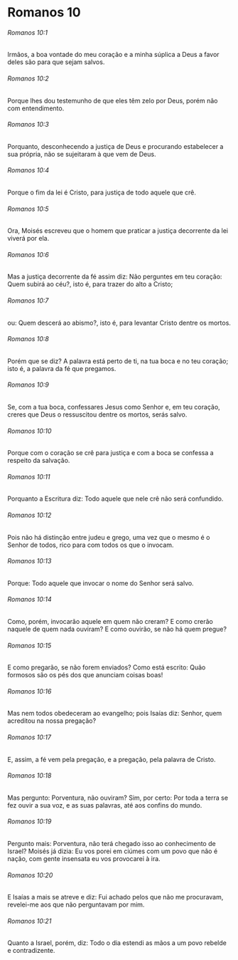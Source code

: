 # Romanos 10

###### Romanos 10:1

Irmãos, a boa vontade do meu coração e a minha súplica a Deus a favor deles são para que sejam salvos.

###### Romanos 10:2

Porque lhes dou testemunho de que eles têm zelo por Deus, porém não com entendimento.

###### Romanos 10:3

Porquanto, desconhecendo a justiça de Deus e procurando estabelecer a sua própria, não se sujeitaram à que vem de Deus.

###### Romanos 10:4

Porque o fim da lei é Cristo, para justiça de todo aquele que crê.

###### Romanos 10:5

Ora, Moisés escreveu que o homem que praticar a justiça decorrente da lei viverá por ela.

###### Romanos 10:6

Mas a justiça decorrente da fé assim diz: Não perguntes em teu coração: Quem subirá ao céu?, isto é, para trazer do alto a Cristo;

###### Romanos 10:7

ou: Quem descerá ao abismo?, isto é, para levantar Cristo dentre os mortos.

###### Romanos 10:8

Porém que se diz? A palavra está perto de ti, na tua boca e no teu coração; isto é, a palavra da fé que pregamos.

###### Romanos 10:9

Se, com a tua boca, confessares Jesus como Senhor e, em teu coração, creres que Deus o ressuscitou dentre os mortos, serás salvo.

###### Romanos 10:10

Porque com o coração se crê para justiça e com a boca se confessa a respeito da salvação.

###### Romanos 10:11

Porquanto a Escritura diz: Todo aquele que nele crê não será confundido.

###### Romanos 10:12

Pois não há distinção entre judeu e grego, uma vez que o mesmo é o Senhor de todos, rico para com todos os que o invocam.

###### Romanos 10:13

Porque: Todo aquele que invocar o nome do Senhor será salvo.

###### Romanos 10:14

Como, porém, invocarão aquele em quem não creram? E como crerão naquele de quem nada ouviram? E como ouvirão, se não há quem pregue?

###### Romanos 10:15

E como pregarão, se não forem enviados? Como está escrito: Quão formosos são os pés dos que anunciam coisas boas!

###### Romanos 10:16

Mas nem todos obedeceram ao evangelho; pois Isaías diz: Senhor, quem acreditou na nossa pregação?

###### Romanos 10:17

E, assim, a fé vem pela pregação, e a pregação, pela palavra de Cristo.

###### Romanos 10:18

Mas pergunto: Porventura, não ouviram? Sim, por certo: Por toda a terra se fez ouvir a sua voz, e as suas palavras, até aos confins do mundo.

###### Romanos 10:19

Pergunto mais: Porventura, não terá chegado isso ao conhecimento de Israel? Moisés já dizia: Eu vos porei em ciúmes com um povo que não é nação, com gente insensata eu vos provocarei à ira.

###### Romanos 10:20

E Isaías a mais se atreve e diz: Fui achado pelos que não me procuravam, revelei-me aos que não perguntavam por mim.

###### Romanos 10:21

Quanto a Israel, porém, diz: Todo o dia estendi as mãos a um povo rebelde e contradizente.

